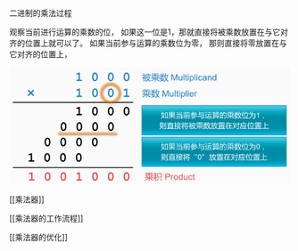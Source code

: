 二进制的乘法过程

观察当前进行运算的乘数的位， 如果这一位是1，那就直接将被乘数放置在与它对齐的位置上就可以了。 如果当前参与运算的乘数位为零， 
那则直接将零放置在与它对齐的位置上， 

![image-20201104103235451](assets/image-20201104103235451.png)

[[乘法器]]

[[乘法器的工作流程]]

[[乘法器的优化]]
